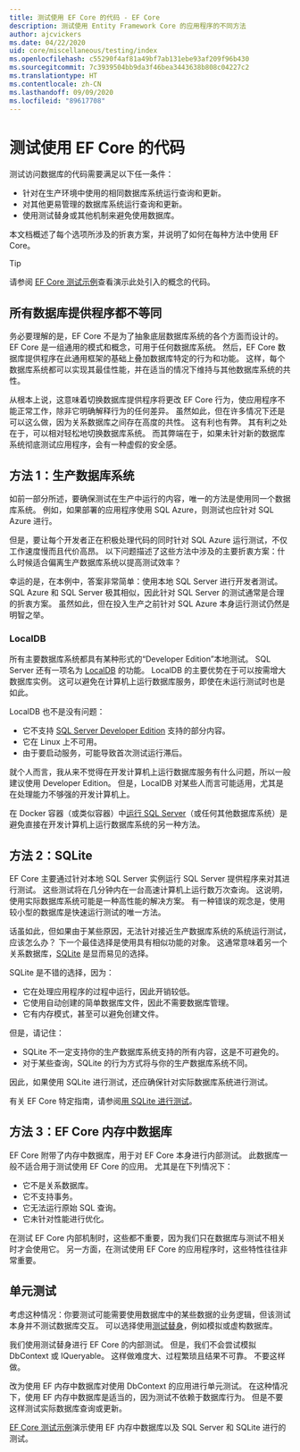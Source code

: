 ```yaml
---
title: 测试使用 EF Core 的代码 - EF Core
description: 测试使用 Entity Framework Core 的应用程序的不同方法
author: ajcvickers
ms.date: 04/22/2020
uid: core/miscellaneous/testing/index
ms.openlocfilehash: c55290f4af81a49bf7ab131ebe93af209f96b430
ms.sourcegitcommit: 7c3939504bb9da3f46bea3443638b808c04227c2
ms.translationtype: HT
ms.contentlocale: zh-CN
ms.lasthandoff: 09/09/2020
ms.locfileid: "89617708"
---
```

# <a name="testing-code-that-uses-ef-core"></a>测试使用 EF Core 的代码

测试访问数据库的代码需要满足以下任一条件：

* 针对在生产环境中使用的相同数据库系统运行查询和更新。
* 对其他更易管理的数据库系统运行查询和更新。
* 使用测试替身或其他机制来避免使用数据库。

本文档概述了每个选项所涉及的折衷方案，并说明了如何在每种方法中使用 EF Core。  

> [!TIP]
> 请参阅 [EF Core 测试示例](xref:core/miscellaneous/testing/testing-sample)查看演示此处引入的概念的代码。

## <a name="all-database-providers-are-not-equal"></a>所有数据库提供程序都不等同

务必要理解的是，EF Core 不是为了抽象底层数据库系统的各个方面而设计的。
EF Core 是一组通用的模式和概念，可用于任何数据库系统。
然后，EF Core 数据库提供程序在此通用框架的基础上叠加数据库特定的行为和功能。
这样，每个数据库系统都可以实现其最佳性能，并在适当的情况下维持与其他数据库系统的共性。

从根本上说，这意味着切换数据库提供程序将更改 EF Core 行为，使应用程序不能正常工作，除非它明确解释行为的任何差异。
虽然如此，但在许多情况下还是可以这么做，因为关系数据库之间存在高度的共性。
这有利也有弊。
其有利之处在于，可以相对轻松地切换数据库系统。
而其弊端在于，如果未针对新的数据库系统彻底测试应用程序，会有一种虚假的安全感。  

## <a name="approach-1-production-database-system"></a>方法 1：生产数据库系统

如前一部分所述，要确保测试在生产中运行的内容，唯一的方法是使用同一个数据库系统。
例如，如果部署的应用程序使用 SQL Azure，则测试也应针对 SQL Azure 进行。

但是，要让每个开发者正在积极处理代码的同时针对 SQL Azure 运行测试，不仅工作速度慢而且代价高昂。
以下问题描述了这些方法中涉及的主要折衷方案：什么时候适合偏离生产数据库系统以提高测试效率？

幸运的是，在本例中，答案非常简单：使用本地 SQL Server 进行开发者测试。
SQL Azure 和 SQL Server 极其相似，因此针对 SQL Server 的测试通常是合理的折衷方案。
虽然如此，但在投入生产之前针对 SQL Azure 本身运行测试仍然是明智之举。

### <a name="localdb"></a>LocalDB

所有主要数据库系统都具有某种形式的“Developer Edition”本地测试。
SQL Server 还有一项名为 [LocalDB](/sql/database-engine/configure-windows/sql-server-express-localdb) 的功能。
LocalDB 的主要优势在于可以按需增大数据库实例。
这可以避免在计算机上运行数据库服务，即使在未运行测试时也是如此。

LocalDB 也不是没有问题：

* 它不支持 [SQL Server Developer Edition](/sql/sql-server/editions-and-components-of-sql-server-version-15?view=sql-server-ver15&preserve-view=true) 支持的部分内容。
* 它在 Linux 上不可用。
* 由于要启动服务，可能导致首次测试运行滞后。

就个人而言，我从来不觉得在开发计算机上运行数据库服务有什么问题，所以一般建议使用 Developer Edition。
但是，LocalDB 对某些人而言可能适用，尤其是在处理能力不够强的开发计算机上。

在 Docker 容器（或类似容器）中[运行 SQL Server](/sql/linux/quickstart-install-connect-docker)（或任何其他数据库系统）是避免直接在开发计算机上运行数据库系统的另一种方法。  

## <a name="approach-2-sqlite"></a>方法 2：SQLite

EF Core 主要通过针对本地 SQL Server 实例运行 SQL Server 提供程序来对其进行测试。
这些测试将在几分钟内在一台高速计算机上运行数万次查询。
这说明，使用实际数据库系统可能是一种高性能的解决方案。
有一种错误的观念是，使用较小型的数据库是快速运行测试的唯一方法。

话虽如此，但如果由于某些原因，无法针对接近生产数据库系统的系统运行测试，应该怎么办？
下一个最佳选择是使用具有相似功能的对象。
这通常意味着另一个关系数据库，[SQLite](https://sqlite.org/index.html) 是显而易见的选择。

SQLite 是不错的选择，因为：

* 它在处理应用程序的过程中运行，因此开销较低。
* 它使用自动创建的简单数据库文件，因此不需要数据库管理。
* 它有内存模式，甚至可以避免创建文件。

但是，请记住：

* SQLite 不一定支持你的生产数据库系统支持的所有内容，这是不可避免的。
* 对于某些查询，SQLite 的行为方式将与你的生产数据库系统不同。

因此，如果使用 SQLite 进行测试，还应确保针对实际数据库系统进行测试。

有关 EF Core 特定指南，请参阅[用 SQLite 进行测试](xref:core/miscellaneous/testing/sqlite)。

## <a name="approach-3-the-ef-core-in-memory-database"></a>方法 3：EF Core 内存中数据库

EF Core 附带了内存中数据库，用于对 EF Core 本身进行内部测试。
此数据库一般不适合用于测试使用 EF Core 的应用。 尤其是在下列情况下：

* 它不是关系数据库。
* 它不支持事务。
* 它无法运行原始 SQL 查询。
* 它未针对性能进行优化。

在测试 EF Core 内部机制时，这些都不重要，因为我们只在数据库与测试不相关时才会使用它。
另一方面，在测试使用 EF Core 的应用程序时，这些特性往往非常重要。

## <a name="unit-testing"></a>单元测试

考虑这种情况：你要测试可能需要使用数据库中的某些数据的业务逻辑，但该测试本身并不测试数据库交互。
可以选择使用[测试替身](https://en.wikipedia.org/wiki/Test_double)，例如模拟或虚构数据库。

我们使用测试替身进行 EF Core 的内部测试。
但是，我们不会尝试模拟 DbContext 或 IQueryable。
这样做难度大、过程繁琐且结果不可靠。
不要这样做。

改为使用 EF 内存中数据库对使用 DbContext 的应用进行单元测试。
在这种情况下，使用 EF 内存中数据库是适当的，因为测试不依赖于数据库行为。
但是不要这样测试实际数据库查询或更新。

[EF Core 测试示例](xref:core/miscellaneous/testing/testing-sample)演示使用 EF 内存中数据库以及 SQL Server 和 SQLite 进行的测试。
